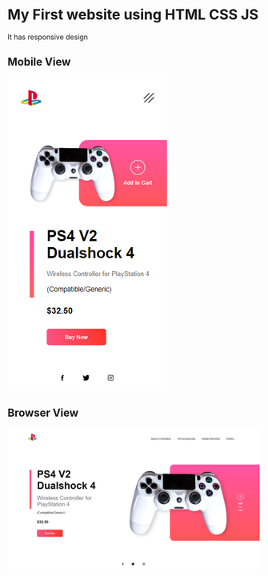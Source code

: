 
<h1>My First website using HTML CSS JS</h1>

It has responsive design

<h2>Mobile View</h2>

![](https://github.com/Humza-K-T/My-First-Website/blob/master/mobile%20display.png)

<h2>Browser View</h2>

![](https://github.com/Humza-K-T/My-First-Website/blob/master/browser.png)
